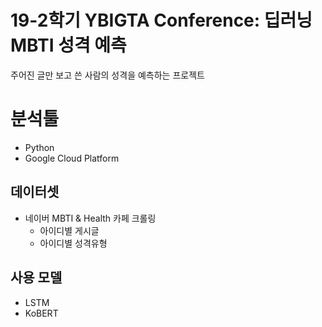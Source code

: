 # 19-2학기 YBIGTA Conference: 딥러닝 MBTI 성격 예측

주어진 글만 보고 쓴 사람의 성격을 예측하는 프로젝트

# 분석툴
* Python
* Google Cloud Platform

## 데이터셋
* 네이버 MBTI & Health 카페 크롤링
	* 아이디별 게시글 
	* 아이디별 성격유형

## 사용 모델
* LSTM
* KoBERT

